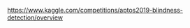 [https://www.kaggle.com/competitions/aptos2019-blindness-detection/overview
](https://www.kaggle.com/datasets/grassknoted/asl-alphabet)
